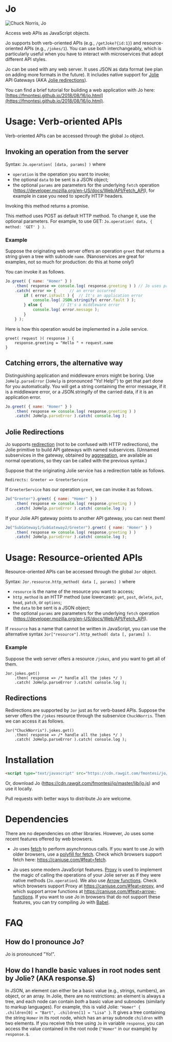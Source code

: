 # Jo

![Chuck Norris, Jo](https://fmontesi.github.io/assets/jo-demo-chuck/joke-workflow.png)

Access web APIs as JavaScript objects.

Jo supports both verb-oriented APIs (e.g., `/getJoke?{id:1}`) and resource-oriented APIs (e.g., `/jokes/1`).
You can use both interchangeably, which is particularly useful when you have to interact with microservices that adopt different API styles.

Jo can be used with any web server. It uses JSON as data format (we plan on adding more formats in the future). It includes native support for [Jolie](https://www.jolie-lang.org/) API Gateways (AKA [Jolie redirections](https://jolielang.gitbook.io/docs/architectural-composition/redirection)).

You can find a brief tutorial for building a web application with Jo here: [https://fmontesi.github.io/2018/08/16/jo.html](https://fmontesi.github.io/2018/08/16/jo.html).

# Usage: Verb-oriented APIs

Verb-oriented APIs can be accessed through the global `Jo` object.

## Invoking an operation from the server

Syntax: `Jo.operation( [data, params] )` where
- `operation` is the operation you want to invoke;
- the optional `data` to be sent is a JSON object;
- the optional `params` are parameters for the underlying `fetch` operation (https://developer.mozilla.org/en-US/docs/Web/API/Fetch_API), for example in case you need to specify HTTP headers.

Invoking this method returns a promise.

This method uses POST as default HTTP method. To change it, use the optional parameters. For example, to use GET: `Jo.operation( data, { method: 'GET' } )`.

### Example

Suppose the originating web server offers an operation `greet` that returns a string given a tree with subnode `name`.
(Nanoservices are great for examples, not so much for production: do this at home only!)

You can invoke it as follows.

```javascript
Jo.greet( { name: "Homer" } )
	.then( response => console.log( response.greeting ) ) // Jo uses promises
	.catch( error => {		// an error occurred
		if ( error.isFault ) {	// It's an application error
			console.log( JSON.stringify( error.fault ) );
		} else {		// It's a middleware error
			console.log( error.message );
		}
	} );
```

Here is how this operation would be implemented in a Jolie service.

```jolie
greet( request )( response ) {
	response.greeting = "Hello " + request.name
}
```

## Catching errors, the alternative way

Distinguishing application and middleware errors might be boring.
Use `JoHelp.parseError` (`JoHelp` is pronounced "Yo! Help!") to get that part done for you automatically. You will get a string containing the error message, if it is a middleware error, or a JSON.stringify of the carried data, if it is an application error.

```javascript
Jo.greet( { name: "Homer" } )
	.then( response => console.log( response.greeting ) )
	.catch( JoHelp.parseError ).catch( console.log );
```

## Jolie Redirections

Jo supports [redirection](https://jolielang.gitbook.io/docs/architectural-composition/redirection) (not to be confused with HTTP redirections), the Jolie primitive to build API gateways with named subservices. (Unnamed subservices in the gateway, obtained by [aggregation](https://jolielang.gitbook.io/docs/architectural-composition/aggregation), are available as normal operations, so they can be called with the previous syntax.)

Suppose that the originating Jolie service has a redirection table as follows.
```jolie
Redirects: Greeter => GreeterService
```

If `GreeterService` has our operation `greet`, we can invoke it as follows.

```javascript
Jo("Greeter").greet( { name: "Homer" } )
	.then( response => console.log( response.greeting ) )
	.catch( JoHelp.parseError ).catch( console.log );
```

If your Jolie API gateway points to another API gateway, you can nest them!

```javascript
Jo("SubGateway1/SubGateway2/Greeter").greet( { name: "Homer" } )
	.then( response => console.log( response.greeting ) )
	.catch( JoHelp.parseError ).catch( console.log );
```

# Usage: Resource-oriented APIs

Resource-oriented APIs can be accessed through the global `Jor` object.

Syntax: `Jor.resource.http_method( data [, params] )` where
- `resource` is the name of the resource you want to access;
- `http_method` is an HTTP method (use lowercase): `get`, `post`, `delete`, `put`, `head`, `patch`, or `options`;
- the `data` to be sent is a JSON object;
- the optional `params` are parameters for the underlying `fetch` operation (https://developer.mozilla.org/en-US/docs/Web/API/Fetch_API).

If `resource` has a name that cannot be written in JavaScript, you can use the alternative syntax `Jor["resource"].http_method( data [, params] )`.

### Example

Suppose the web server offers a resource `/jokes`, and you want to get all of them.

```
Jor.jokes.get()
	.then( response => /* handle all the jokes */ )
	.catch( JoHelp.parseError ).catch( console.log );
```

## Redirections

Redirections are supported by `Jor` just as for verb-based APIs. Suppose the server offers the `/jokes` resource through the subservice `ChuckNorris`. Then we can access it as follows.

```
Jor("ChuckNorris").jokes.get()
	.then( response => /* handle all the jokes */ )
	.catch( JoHelp.parseError ).catch( console.log );
```

# Installation

```html
<script type="text/javascript" src="https://cdn.rawgit.com/fmontesi/jo/master/lib/jo.js"></script>
```

Or, download Jo (https://cdn.rawgit.com/fmontesi/jo/master/lib/jo.js) and use it locally.

Pull requests with better ways to distribute Jo are welcome.

# Dependencies

There are no dependencies on other libraries. However, Jo uses some recent features offered by web browsers.

- Jo uses [fetch](https://developer.mozilla.org/en-US/docs/Web/API/Fetch_API) to perform asynchronous calls. If you want to use Jo with older browsers, use a [polyfill for fetch](https://github.com/github/fetch). Check which browsers support fetch here: https://caniuse.com/#feat=fetch.

- Jo uses some modern JavaScript features. [Proxy](https://developer.mozilla.org/en-US/docs/Web/JavaScript/Reference/Global_Objects/Proxy) is used to implement the magic of calling the operations of your Jolie server as if they were native methods (`Jo.operation`). We also use [Arrow functions](https://developer.mozilla.org/en-US/docs/Web/JavaScript/Reference/Functions/Arrow_functions). Check which browsers support Proxy at https://caniuse.com/#feat=proxy, and which support arrow functions at https://caniuse.com/#feat=arrow-functions. If you want to use Jo in browsers that do not support these features, you can try compiling Jo with [Babel](https://babeljs.io/).

# FAQ

## How do I pronounce Jo?

Jo is pronounced "Yo!".

## How do I handle basic values in root nodes sent by Jolie? (AKA response.$)

In JSON, an element can either be a basic value (e.g., strings, numbers), an object, or an array.
In Jolie, there are no restrictions: an element is always a tree, and each node can contain _both_ a basic value and subnodes (similarly to markup languages).
For example, this is valid Jolie: `"Homer" { .children[0] = "Bart", .children[1] = "Lisa" }`. It gives a tree containing the string `Homer` in its root node, which has an array subnode `children` with two elements. If you receive this tree using `Jo` in variable `response`, you can access the value contained in the root node (`"Homer"` in our example) by `response.$`.
